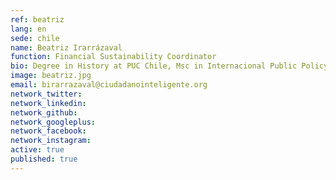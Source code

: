 ```yaml
---
ref: beatriz
lang: en
sede: chile
name: Beatriz Irarrázaval
function: Financial Sustainability Coordinator
bio: Degree in History at PUC Chile, Msc in Internacional Public Policy at University College London, Master in Science and innovation Managment, Universidad Politectica de Valencia.
image: beatriz.jpg
email: birarrazaval@ciudadanointeligente.org
network_twitter: 
network_linkedin: 
network_github: 
network_googleplus:
network_facebook:
network_instagram:
active: true
published: true
---
```

